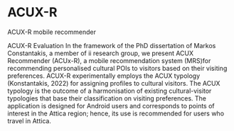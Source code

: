 # ACUX-R
ACUX-R mobile recommender


ACUX-R Evaluation
In the framework of the PhD dissertation of Markos Constantakis, a member of ii research group, we present ACUX Recommender (ACUx-R), a mobile recommendation system (MRS)for recommending personalised cultural POIs to visitors based on their visiting preferences. ACUX-R experimentally employs the ACUX typology (Konstantakis, 2022) for assigning profiles to cultural visitors. The ACUX typology is the outcome of a harmonisation of existing cultural-visitor typologies that base their classification on visiting preferences. 
The application is designed for Android users and corresponds to points of interest in the Attica region; hence, its use is recommended for users who travel in Attica.
